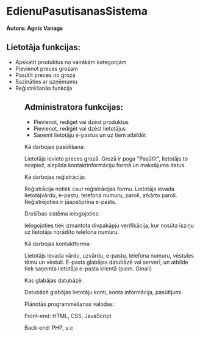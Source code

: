 # EdienuPasutisanasSistema
<strong>Autors: Agnis Vanags</strong>

<h2>Lietotāja funkcijas:</h2>
<ul>
 <li>Apskatīt produktus no vairākām kategorijām</li>
 <li>Pievienot preces grozam</li>
 <li>Pasūtīt preces no groza</li>
 <li>Sazināties ar uzņēmumu</li>
 <li>Reģistrēšanās funkcija</li>
<ul>
<h2>Administratora funkcijas:</h2>
<ul>
 <li>Pievienot, rediģet vai dzēst produktus</li>
 <li>Pievienot, rediģēt vai dzēst lietotājus</li>
 <li>Saņemt lietotāju e-pastus un uz tiem atbildēt</li>
</ul>

 

Kā darbojas pasūtīšana: 

Lietotājs ievieto preces grozā. Grozā ir poga "Pasūtīt", lietotājs to nospiež, aizpilda kontaktinformāciju formā un maksājuma datus. 

Kā darbojas reģistrācija: 

Reģistrācija notiek caur reģistrācijas formu. Lietotājs ievada lietotājvārdu, e-pastu, telefona numuru, paroli, atkārto paroli. Reģistrējoties ir jāapstiprina e-pasts. 

 Drošības sistēma ielogojoties: 

Ielogojoties tiek izmantota divpakāpju verifikācija, kur nosūta īsziņu uz lietotāja norādīto telefona numuru. 

Kā darbojas kontaktforma: 

Lietotājs ievada vārdu, uzvārdu, e-pastu, telefona numuru, vēstules tēmu un vēstuli. E-pasts glabājas datubāzē vai serverī, un atbilde tiek saņemta lietotāja e-pasta klientā (piem. Gmail) 

Kas glabājas datubāzē: 

Datubāzē glabājas lietotāju konti, konta informācija, pasūtījumi. 

Plānotās programmēšanas valodas: 

Front-end: HTML, CSS, JavaScript 

Back-end: PHP, u.c 
